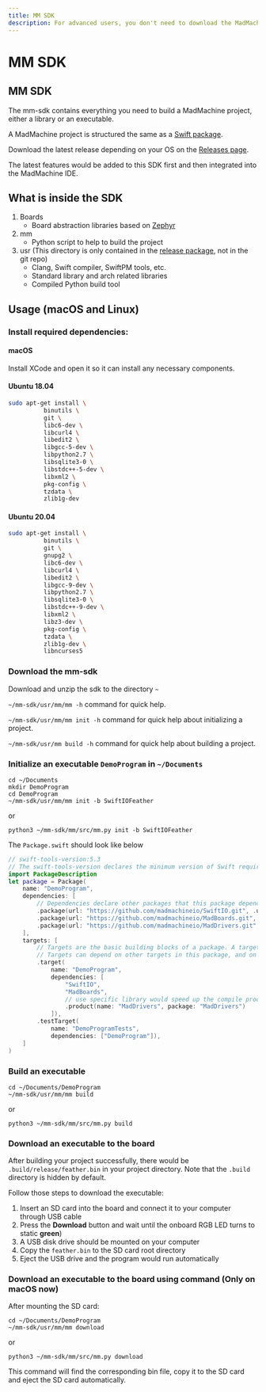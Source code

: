 ```yaml
---
title: MM SDK
description: For advanced users, you don't need to download the MadMachine IDE. You can edit your code wherever you like and use mm sdk to build it into the bin file.
---
```


# MM SDK

## MM SDK

The mm-sdk contains everything you need to build a MadMachine project, either a library or an executable.

A MadMachine project is structured the same as a [Swift package](https://swift.org/package-manager).

Download the latest release depending on your OS on the [Releases page](https://github.com/madmachineio/mm-sdk/releases).

The latest features would be added to this SDK first and then integrated into the MadMachine IDE.

## What is inside the SDK

1. Boards
   * Board abstraction libraries based on [Zephyr](https://github.com/zephyrproject-rtos/zephyr)
2. mm
   * Python script to help to build the project
3. usr (This directory is only contained in the [release package](https://github.com/madmachineio/mm-sdk/releases), not in the git repo)
   * Clang, Swift compiler, SwiftPM tools, etc.
   * Standard library and arch related libraries
   * Compiled Python build tool

## Usage (macOS and Linux)

### Install required dependencies:

#### macOS

Install XCode and open it so it can install any necessary components.

#### Ubuntu 18.04

```bash
sudo apt-get install \
          binutils \
          git \
          libc6-dev \
          libcurl4 \
          libedit2 \
          libgcc-5-dev \
          libpython2.7 \
          libsqlite3-0 \
          libstdc++-5-dev \
          libxml2 \
          pkg-config \
          tzdata \
          zlib1g-dev
```

#### Ubuntu 20.04

```bash
sudo apt-get install \
          binutils \
          git \
          gnupg2 \
          libc6-dev \
          libcurl4 \
          libedit2 \
          libgcc-9-dev \
          libpython2.7 \
          libsqlite3-0 \
          libstdc++-9-dev \
          libxml2 \
          libz3-dev \
          pkg-config \
          tzdata \
          zlib1g-dev \
          libncurses5
```

### Download the mm-sdk

Download and unzip the sdk to the directory `~`

`~/mm-sdk/usr/mm/mm -h` command for quick help.

`~/mm-sdk/usr/mm/mm init -h` command for quick help about initializing a project.

`~/mm-sdk/usr/mm build -h` command for quick help about building a project.

### Initialize an executable `DemoProgram` in `~/Documents`

```shell
cd ~/Documents
mkdir DemoProgram
cd DemoProgram
~/mm-sdk/usr/mm/mm init -b SwiftIOFeather
```
or
```shell
python3 ~/mm-sdk/mm/src/mm.py init -b SwiftIOFeather
```

The `Package.swift` should look like below

```swift
// swift-tools-version:5.3
// The swift-tools-version declares the minimum version of Swift required to build this package.
import PackageDescription
let package = Package(
    name: "DemoProgram",
    dependencies: [
        // Dependencies declare other packages that this package depends on.
        .package(url: "https://github.com/madmachineio/SwiftIO.git", .upToNextMajor(from: "0.0.1")),
        .package(url: "https://github.com/madmachineio/MadBoards.git", .upToNextMajor(from: "0.0.1")),
        .package(url: "https://github.com/madmachineio/MadDrivers.git", .upToNextMajor(from: "0.0.1")),
    ],
    targets: [
        // Targets are the basic building blocks of a package. A target can define a module or a test suite.
        // Targets can depend on other targets in this package, and on products in packages this package depends on.
        .target(
            name: "DemoProgram",
            dependencies: [
                "SwiftIO",
                "MadBoards",
                // use specific library would speed up the compile procedure
                .product(name: "MadDrivers", package: "MadDrivers")
            ]),
        .testTarget(
            name: "DemoProgramTests",
            dependencies: ["DemoProgram"]),
    ]
)
```

### Build an executable

```shell
cd ~/Documents/DemoProgram
~/mm-sdk/usr/mm/mm build
```
or
```shell
python3 ~/mm-sdk/mm/src/mm.py build
```

### Download an executable to the board

After building your project successfully, there would be `.build/release/feather.bin` in your project directory. Note that the `.build` directory is hidden by default.

Follow those steps to download the executable:

1. Insert an SD card into the board and connect it to your computer through USB cable
2. Press the **Download** button and wait until the onboard RGB LED turns to static **green**)
2. A USB disk drive should be mounted on your computer
3. Copy the `feather.bin` to the SD card root directory
4. Eject the USB drive and the program would run automatically

### Download an executable to the board using command (Only on macOS now)

After mounting the SD card:

```shell
cd ~/Documents/DemoProgram
~/mm-sdk/usr/mm/mm download
```
or
```shell
python3 ~/mm-sdk/mm/src/mm.py download
```

This command will find the corresponding bin file, copy it to the SD card and eject the SD card automatically.